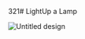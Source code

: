 321# LightUp a Lamp  

![Untitled design](https://github.com/Rupali1407/Html-and-Css-Projects/assets/123893797/f8538c20-8854-461c-9b32-95608f0f3eab)
